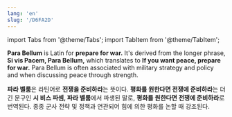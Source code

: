 ```yaml
---
lang: 'en'
slug: '/D6FA2D'
---
```


import Tabs from '@theme/Tabs';
import TabItem from '@theme/TabItem';

<Tabs groupId='lang' queryString>
<TabItem value='en' label='English 🇺🇸' lang='en-US' default>
<div lang='en-US'>

**Para Bellum** is Latin for **prepare for war.** It's derived from the longer phrase, **Si vis Pacem, Para Bellum,** which translates to **If you want peace, prepare for war.** Para Bellum is often associated with military strategy and policy and when discussing peace through strength.

</div>
</TabItem>
<TabItem value='ko' label='한국어 🇰🇷' lang='ko-KR'>
<div lang='ko-KR'>

**파라 벨룸**은 라틴어로 **전쟁을 준비하라**는 뜻이다.
**평화를 원한다면 전쟁에 준비하라**는 더 긴 문구인 **시 비스 파셈, 파라 벨룸**에서 파생된 말로, **평화를 원한다면 전쟁에 준비하라**로 번역된다.
종종 군사 전략 및 정책과 연관되어 힘에 의한 평화를 논할 때 강조된다.

</div>
</TabItem>
</Tabs>
